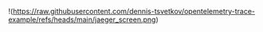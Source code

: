 !(https://raw.githubusercontent.com/dennis-tsvetkov/opentelemetry-trace-example/refs/heads/main/jaeger_screen.png)

